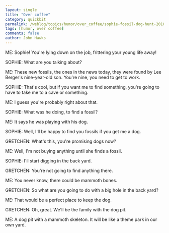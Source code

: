 ```yaml
---
layout: single 
title: "Over coffee" 
category: quickbit
permalink: /weblog/topics/humor/over_coffee/sophie-fossil-dog-hunt-2010.html
tags: [humor, over coffee] 
comments: false 
author: John Hawks 
---
```


ME: Sophie! You're lying down on the job, frittering your young life away!

SOPHIE: What are you talking about?

ME: These new fossils, the ones in the news today, they were found by Lee Berger's nine-year-old son. You're nine, you need to get to work. 

SOPHIE: That's cool, but if you want me to find something, you're going to have to take me to a cave or something. 

ME: I guess you're probably right about that. 

SOPHIE: What was he doing, to find a fossil? 

ME: It says he was playing with his dog. 

SOPHIE: Well, I'll be happy to find you fossils if you get me a dog. 

GRETCHEN: What's this, you're promising dogs now? 

ME: Well, I'm not buying anything until she finds a fossil. 

SOPHIE: I'll start digging in the back yard. 

GRETCHEN: You're not going to find anything there. 

ME: You never know, there could be mammoth bones. 

GRETCHEN: So what are you going to do with a big hole in the back yard? 

ME: That would be a perfect place to keep the dog. 

GRETCHEN: Oh, great. We'll be the family with the dog pit. 

ME: A dog pit with a mammoth skeleton. It will be like a theme park in our own yard.  


